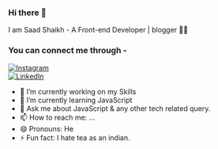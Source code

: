 ### Hi there 👋
I am Saad Shaikh - A Front-end Developer | blogger 👨‍💻

### You can connect me through -
[![Instagram](https://1.bp.blogspot.com/-vybV4l4ojdk/X-xYJVOOKdI/AAAAAAAAAII/b3ai5mupjYgJHmuPzaO7_sNu0Qq8ysNGwCLcBGAsYHQ/s0/instagram.png)](https://www.instagram.com/_.mr.believer.__/)       
[![LinkedIn](https://1.bp.blogspot.com/-11-l1ZoKL9g/X-xYdIjtF3I/AAAAAAAAAIQ/E2OInDjr5B0eGioIfBreF6YSaAs-eY_jwCLcBGAsYHQ/s0/linkedin.png)](https://www.linkedin.com/in/saad-shaikh-278452193/)

- 🔭 I’m currently working on my Skills
- 🌱 I’m currently learning JavaScript
- 💬 Ask me about JavaScript & any other tech related query.
- 📫 How to reach me: ...
- 😄 Pronouns: He
- ⚡ Fun fact: I hate tea as an indian.

